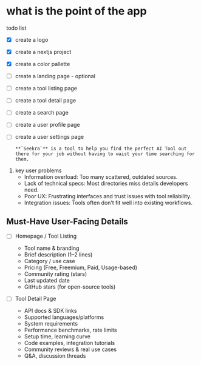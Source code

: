 # what is the point of the app

todo list

- [x] create a logo
- [x] create a nextjs project
- [x] create a color pallette
- [ ] create a landing page - optional
- [ ] create a tool listing page
- [ ] create a tool detail page
- [ ] create a search page
- [ ] create a user profile page
- [ ] create a user settings page

      **`Seekra`** is a tool to help you find the perfect AI Tool out there for your job without having to waist your time searching for them.

1. key user problems
   - Information overload: Too many scattered, outdated sources.
   - Lack of technical specs: Most directories miss details developers need.
   - Poor UX: Frustrating interfaces and trust issues with tool reliability.
   - Integration issues: Tools often don’t fit well into existing workflows.

## Must-Have User-Facing Details

- [ ] Homepage / Tool Listing

  - Tool name & branding
  - Brief description (1–2 lines)
  - Category / use case
  - Pricing (Free, Freemium, Paid, Usage-based)
  - Community rating (stars)
  - Last updated date
  - GitHub stars (for open-source tools)

- [ ] Tool Detail Page
  - API docs & SDK links
  - Supported languages/platforms
  - System requirements
  - Performance benchmarks, rate limits
  - Setup time, learning curve
  - Code examples, integration tutorials
  - Community reviews & real use cases
  - Q&A, discussion threads
